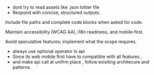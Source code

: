 - dont try to read assets like .json lottier file
- Respond with concise, structured outputs.

Include file paths and complete code blocks when asked for code.

Maintain accessibility (WCAG AA), i18n readiness, and mobile‑first.

Avoid speculative features; implement what the scope requires.
- always use optional operator in api
- Since its web mobile first have to compatible with all features ,
- and make api call at unifrm place , follow exisiting architecure and patterns